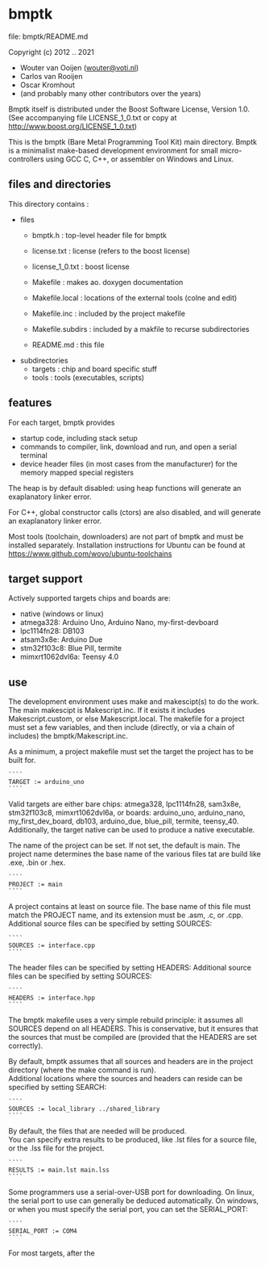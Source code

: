 # bmptk

file: bmptk/README.md

Copyright (c) 2012 .. 2021 
- Wouter van Ooijen (wouter@voti.nl)
- Carlos van Rooijen
- Oscar Kromhout
- (and probably many other contributors over the years)

Bmptk itself is distributed under the Boost Software License, 
Version 1.0. (See accompanying file LICENSE_1_0.txt or copy at 
http://www.boost.org/LICENSE_1_0.txt)

This is the bmptk (Bare Metal Programming Tool Kit) main directory.
Bmptk is a minimalist make-based development environment for 
small micro-controllers using GCC C, C++, or assembler on 
Windows and Linux.

## files and directories

This directory contains :
- files
   - bmptk.h            : top-level header file for bmptk
   - license.txt        : license (refers to the boost license)
   
   - license_1_0.txt    : boost license
   - Makefile           : makes ao. doxygen documentation 
   - Makefile.local     : locations of the external tools (colne and edit)
   - Makefile.inc       : included by the project makefile
   - Makefile.subdirs   : included by a makfile to recurse subdirectories
   - README.md          : this file
- subdirectories
   - targets            : chip and board specific stuff
   - tools              : tools (executables, scripts)
   
## features

For each target, bmptk provides
- startup code, including stack setup
- commands to compiler, link, download and run, and open a serial terminal
- device header files (in most cases from the manufacturer) for the memory 
mapped special registers

The heap is by default disabled: using heap functions will generate an 
exaplanatory linker error.

For C++, global constructor calls (ctors) are also disabled, and
will generate an exaplanatory linker error.

Most tools (toolchain, downloaders) are not part of bmptk
and must be installed separately. 
Installation instructions for Ubuntu can be found at
https://www.github.com/wovo/ubuntu-toolchains

## target support

Actively supported targets chips and boards are:
- native (windows or linux)
- atmega328: Arduino Uno, Arduino Nano, my-first-devboard
- lpc1114fn28: DB103
- atsam3x8e: Arduino Due
- stm32f103c8: Blue Pill, termite
- mimxrt1062dvl6a: Teensy 4.0

## use

The development environment uses make and makescipt(s) to do the work.
The main makescipt is Makescript.inc. 
If it exists it includes Makescript.custom, or else Makescript.local.
The makefile for a project must set a few variables, and then include
(directly, or via a chain of includes) the bmptk/Makescript.inc.

As a minimum, a project makefile must set the target the project has
to be built for. 

    ````
    TARGET := arduino_uno
    ````
    
Valid targets are either bare chips: 
atmega328, lpc1114fn28, sam3x8e, stm32f103c8, mimxrt1062dvl6a,
or boards: 
arduino_uno, arduino_nano, my_first_dev_board, 
db103, 
arduino_due, 
blue_pill, termite,
teensy_40.
Additionally, the target native can be used to produce a native executable.

The name of the project can be set.
If not set, the default is main.
The project name determines the base name of the various 
files tat are build like .exe, .bin or .hex.

    ````
    PROJECT := main
    ````
    
A project contains at least on source file.
The base name of this file must match the PROJECT name, 
and its extension must be .asm, .c, or .cpp.    
Additional source files can be specified by setting SOURCES:

    ````
    SOURCES := interface.cpp
    ````
    
The header files can be specified by setting HEADERS:
Additional source files can be specified by setting SOURCES:

    ````
    HEADERS := interface.hpp
    ````
    
The bmptk makefile uses a very simple rebuild principle: 
it assumes all SOURCES depend on all HEADERS.
This is conservative, but it ensures that the sources that
must be compiled are (provided that the HEADERS are set correctly).

By default, bmptk assumes that all sources and headers are in
the project directory (where the make command is run).   
Additional locations where the sources and headers can reside
can be specified by setting SEARCH:

    ````
    SOURCES := local_library ../shared_library
    ````
    
By default, the files that are needed will be produced.    
You can specify extra results to be produced,
like .lst files for a source file, or the .lss file
for the project. 

    ````
    RESULTS := main.lst main.lss
    ````
    
Some programmers use a serial-over-USB port for downloading.
On linux, the serial port to use can generally be deduced
automatically. 
On windows, or when you must specify the serial port, you
can set the SERIAL_PORT:

    ````
    SERIAL_PORT := COM4
    ````
    
For most targets, after the 
    
